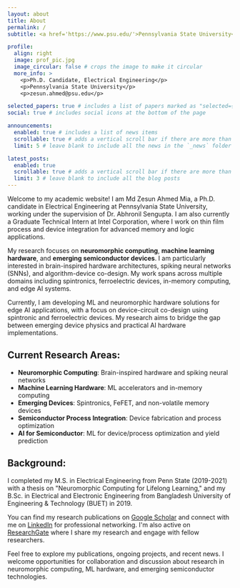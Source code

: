 ```yaml
---
layout: about
title: About
permalink: /
subtitle: <a href='https://www.psu.edu/'>Pennsylvania State University</a>. Ph.D. Candidate. Neuromorphic Computing Researcher.

profile:
  align: right
  image: prof_pic.jpg
  image_circular: false # crops the image to make it circular
  more_info: >
    <p>Ph.D. Candidate, Electrical Engineering</p>
    <p>Pennsylvania State University</p>
    <p>zesun.ahmed@psu.edu</p>

selected_papers: true # includes a list of papers marked as "selected={true}"
social: true # includes social icons at the bottom of the page

announcements:
  enabled: true # includes a list of news items
  scrollable: true # adds a vertical scroll bar if there are more than 3 news items
  limit: 5 # leave blank to include all the news in the `_news` folder

latest_posts:
  enabled: true
  scrollable: true # adds a vertical scroll bar if there are more than 3 new posts items
  limit: 3 # leave blank to include all the blog posts
---
```


Welcome to my academic website! I am Md Zesun Ahmed Mia, a Ph.D. candidate in Electrical Engineering at Pennsylvania State University, working under the supervision of Dr. Abhronil Sengupta. I am also currently a Graduate Technical Intern at Intel Corporation, where I work on thin film process and device integration for advanced memory and logic applications.

My research focuses on **neuromorphic computing**, **machine learning hardware**, and **emerging semiconductor devices**. I am particularly interested in brain-inspired hardware architectures, spiking neural networks (SNNs), and algorithm-device co-design. My work spans across multiple domains including spintronics, ferroelectric devices, in-memory computing, and edge AI systems.

Currently, I am developing ML and neuromorphic hardware solutions for edge AI applications, with a focus on device-circuit co-design using spintronic and ferroelectric devices. My research aims to bridge the gap between emerging device physics and practical AI hardware implementations.

## Current Research Areas:
- **Neuromorphic Computing**: Brain-inspired hardware and spiking neural networks
- **Machine Learning Hardware**: ML accelerators and in-memory computing
- **Emerging Devices**: Spintronics, FeFET, and non-volatile memory devices
- **Semiconductor Process Integration**: Device fabrication and process optimization
- **AI for Semiconductor**: ML for device/process optimization and yield prediction

## Background:
I completed my M.S. in Electrical Engineering from Penn State (2019-2021) with a thesis on "Neuromorphic Computing for Lifelong Learning," and my B.Sc. in Electrical and Electronic Engineering from Bangladesh University of Engineering & Technology (BUET) in 2019.

You can find my research publications on [Google Scholar](https://scholar.google.com/citations?user=j-zfUj8AAAAJ&hl=en&oi=ao) and connect with me on [LinkedIn](https://www.linkedin.com/in/zesun-ahmed/) for professional networking. I'm also active on [ResearchGate](https://www.researchgate.net/profile/Md-Zesun-Ahmed-Mia-2/) where I share my research and engage with fellow researchers.

Feel free to explore my publications, ongoing projects, and recent news. I welcome opportunities for collaboration and discussion about research in neuromorphic computing, ML hardware, and emerging semiconductor technologies.
